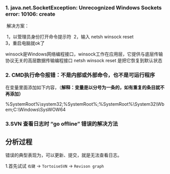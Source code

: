  ### 1. java.net.SocketException: Unrecognized Windows Sockets **error**: **10106**: create

​		解决方案：

​			1，以管理员身份打开命令提示符
​        	2，输入 netsh winsock reset  
​        	3，重启电脑就ok了

​	winsock是Windows网络编程接口，winsock工作在应用层，它提供与底层传输协议无关的高层数据传输编程接口 netsh winsock reset 是把它恢复到默认状态  

### 2. CMD执行命令报错：不是内部或外部命令，也不是可运行程序

在变量里面添加如下内容，（**解释：变量是以分号为一条的，如有重复的条目就不再添加）**

%SystemRoot%\system32;%SystemRoot%;%SystemRoot%\System32\Wbem;C:\Windows\SysWOW64

### 3.SVN 查看日志时 “go offline” 错误的解决方法

## 分析过程

错误的典型表现为，可以更新、提交，就是无法查看日志。

1.首先试试 `右键` -> `TortoiseSVN` -> `Revison graph`